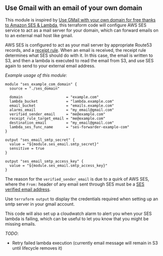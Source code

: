 ## Use Gmail with an email of your own domain

This module is inspired by [Use GMail with your own domain for free thanks to Amazon SES & Lambda](http://www.daniloaz.com/en/use-gmail-with-your-own-domain-for-free-thanks-to-amazon-ses-lambda/),
this terraform code will configure AWS SES service to act as a mail server for your domain, which
can forward emails on to an external mail host like gmail.

AWS SES is configured to act as your mail server by appropriate Route53 records, and a
[receipt rule](https://docs.aws.amazon.com/ses/latest/DeveloperGuide/receiving-email-receipt-rules.html).
When an email is received, the receipt rule determines what SES should do with it.  In this
case, the email is written to S3, and then a lambda is executed to read the email from
S3, and use SES again to send to your external email address.

*Example usage of this module*:

```
module "ses_example_com_domain" {
  source = "./ses_domain"

  domain                    = "example.com"
  lambda_bucket             = "lambda.example.com"
  email_bucket              = "emails.example.com"
  alarms_email              = "my_email@gmail.com"
  verified_sender_email     = "me@example.com"
  receipt_rule_target_email = "me@example.com"
  destination_email         = "my_email@gmail.com"
  lambda_ses_func_name      = "ses-forwarder-example-com"
}

output "ses_email_smtp_secret" {
  value = "${module.ses_email.smtp_secret}"
  sensitive = true
}

output "ses_email_smtp_access_key" {
  value = "${module.ses_email.smtp_access_key}"
}

```

The reason for the `verified_sender_email` is due to a quirk of AWS SES,
where the `From:` header of any email sent through SES must be a
[SES verified email address](https://docs.aws.amazon.com/ses/latest/DeveloperGuide/verify-email-addresses.html).

Use `terraform output` to display the credentials required when
setting up an smtp server in your gmail account.

This code will also set up a cloudwatch alarm to alert you
when your SES lambda is failing, which can be useful to let
you know that you might be missing emails.

*TODO*:
- Retry failed lambda execution (currently email message will remain in S3 until lifecycle removes it)

